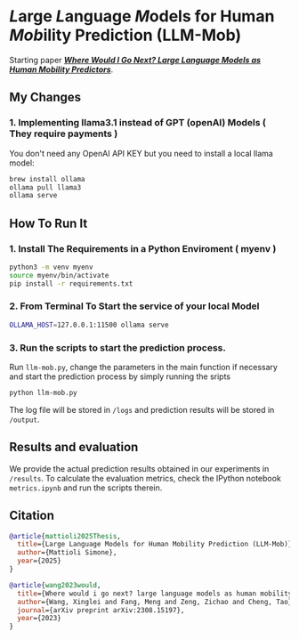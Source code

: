 # ***L***arge ***L***anguage ***M***odels for Human ***Mob***ility Prediction (LLM-Mob)

Starting paper ***[Where Would I Go Next? Large Language Models as Human Mobility Predictors](https://arxiv.org/abs/2308.15197)***.

## My Changes
### 1. Implementing llama3.1 instead of GPT (openAI) Models ( They require payments )
You don't need any OpenAI API KEY but you need to install a local llama model:
```bash
brew install ollama
ollama pull llama3
ollama serve
```

## How To Run It
### 1. Install The Requirements in a Python Enviroment ( myenv )
```bash
python3 -m venv myenv
source myenv/bin/activate
pip install -r requirements.txt
```
### 2. From Terminal To Start the service of your local Model
```bash
OLLAMA_HOST=127.0.0.1:11500 ollama serve
```
### 3. Run the scripts to start the prediction process.
Run `llm-mob.py`, change the parameters in the main function if necessary and start the prediction process by simply running the sripts
```bash
python llm-mob.py
```
The log file will be stored in `/logs` and prediction results will be stored in `/output`.

## Results and evaluation
We provide the actual prediction results obtained in our experiments in `/results`. 
To calculate the evaluation metrics, check the IPython notebook `metrics.ipynb` and run the scripts therein.


## Citation

```bibtex
@article{mattioli2025Thesis,
  title={Large Language Models for Human Mobility Prediction (LLM-Mob)},
  author={Mattioli Simone},
  year={2025}
}
```
```bibtex
@article{wang2023would,
  title={Where would i go next? large language models as human mobility predictors},
  author={Wang, Xinglei and Fang, Meng and Zeng, Zichao and Cheng, Tao},
  journal={arXiv preprint arXiv:2308.15197},
  year={2023}
}
```